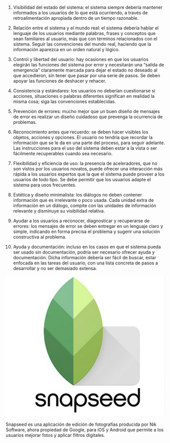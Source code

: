 1. Visibilidad del estado del sistema: el sistema siempre debería mantener informados 
   a los usuarios de lo que está ocurriendo, a través de retroalimentación apropiada 
   dentro de un tiempo razonable.

2. Relación entre el sistema y el mundo real: el sistema debería hablar el lenguaje de 
   los usuarios mediante palabras, frases y conceptos que sean familiares al usuario, más 
   que con términos relacionados con el sistema. Seguir las convenciones del mundo real, 
   haciendo que la información aparezca en un orden natural y lógico.

3. Control y libertad del usuario: hay ocasiones en que los usuarios elegirán las funciones 
   del sistema por error y necesitarán una “salida de emergencia” claramente marcada para dejar 
   el estado no deseado al que accedieron, sin tener que pasar por una serie de pasos. Se deben 
   apoyar las funciones de deshacer y rehacer.

4. Consistencia y estándares: los usuarios no deberían cuestionarse si acciones, situaciones o 
   palabras diferentes significan en realidad la misma cosa; siga las convenciones establecidas.

5. Prevención de errores: mucho mejor que un buen diseño de mensajes de error es realizar un diseño 
   cuidadoso que prevenga la ocurrencia de problemas.

6. Reconocimiento antes que recuerdo: se deben hacer visibles los objetos, acciones y opciones. 
   El usuario no tendría que recordar la información que se le da en una parte del proceso, para seguir 
   adelante. Las instrucciones para el uso del sistema deben estar a la vista o ser fácilmente 
   recuperables cuando sea necesario.

7. Flexibilidad y eficiencia de uso: la presencia de aceleradores, que no son vistos por los 
   usuarios novatos, puede ofrecer una interacción más rápida a los usuarios expertos que la que 
   el sistema puede proveer a los usuarios de todo tipo. Se debe permitir que los usuarios adapte 
   el sistema para usos frecuentes.

8. Estética y diseño minimalista: los diálogos no deben contener información que es irrelevante 
   o poco usada. Cada unidad extra de información en un diálogo, compite con las unidades de información 
   relevante y disminuye su visibilidad relativa.

9. Ayudar a los usuarios a reconocer, diagnosticar y recuperarse de errores: los mensajes de error se 
   deben entregar en un lenguaje claro y simple, indicando en forma precisa el problema y sugerir una 
   solución constructiva al problema.

10. Ayuda y documentación: incluso en los casos en que el sistema pueda ser usado sin documentación, 
    podría ser necesario ofrecer ayuda y documentación. Dicha información debería ser fácil de buscar, 
    estar enfocada en las tareas del usuario, con una lista concreta de pasos a desarrollar y no ser 
    demasiado extensa.

![Logo Snapseed](img/logo.jpg)

Snapseed es una aplicación de edición de fotografías producida por Nik Software, ahora propiedad de Google, 
para iOS y Android que permite a los usuarios mejorar fotos y aplicar filtros digitales.

